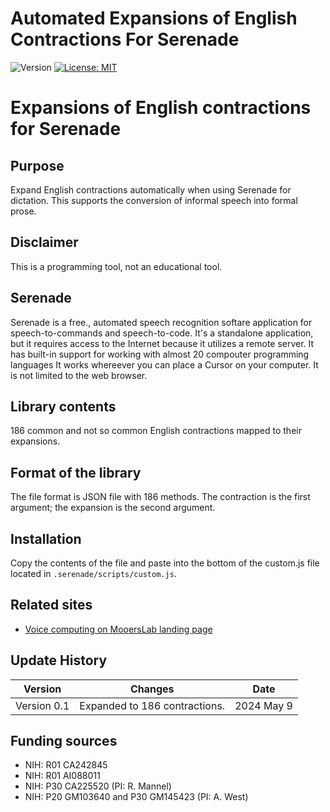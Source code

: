 # Automated Expansions of English Contractions For Serenade

![Version](https://img.shields.io/static/v1?label=serenade-contractions&message=0.1&color=brightcolor)
[![License: MIT](https://img.shields.io/badge/License-MIT-blue.svg)](https://opensource.org/licenses/MIT)

# Expansions of English contractions for Serenade

## Purpose
Expand English contractions automatically when using Serenade for dictation.
This supports the conversion of informal speech into formal prose.

## Disclaimer
This is a programming tool, not an educational tool.


## Serenade
Serenade is a free., automated speech recognition softare application for speech-to-commands and speech-to-code.
It's a standalone application, but it requires access to the Internet because it utilizes a remote server.
It has built-in support for working with almost 20 compouter programming languages
It works whereever you can place a Cursor on your computer. 
It is not limited to the web browser.



## Library contents
186 common and not so common English contractions mapped to their expansions.

## Format of the library
The file format is JSON file with 186 methods.
The contraction is the first argument; the expansion is the second argument.

## Installation
Copy the contents of the file and paste into the bottom of the custom.js file located in `.serenade/scripts/custom.js`.

## Related sites
- [Voice computing on MooersLab landing page](https://github.com/MooersLab/#voice-computing)

## Update History

|Version      | Changes                             | Date            |
|:-----------:|:-----------------------------------:|:---------------:|
| Version 0.1 | Expanded to 186 contractions.       | 2024 May 9    |


## Funding sources
- NIH: R01 CA242845
- NIH: R01 AI088011
- NIH: P30 CA225520 (PI: R. Mannel)
- NIH: P20 GM103640 and P30 GM145423 (PI: A. West)
